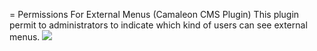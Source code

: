 = Permissions For External Menus (Camaleon CMS Plugin)
This plugin permit to administrators to indicate which kind of users can see external menus.
![](http://camaleon.tuzitio.com/media/132/cama_external_menus.png)